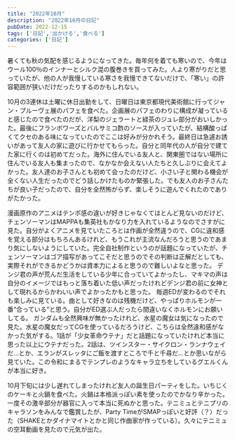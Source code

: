 ```yaml
---
title: "2022年10月"
description: "2022年10月の日記"
pubDate: 2022-12-15
tags: ['日記','出かける','食べる']
categories: ['日記']
---
```


暑くても秋の気配を感じるようになってきた。毎年何を着ても寒いので、今年はウール100％のインナーとシルク混の腹巻きを買ってみた。人より寒がりだと思っていたが、他の人が我慢している寒さを我慢できてないだけで、「寒い」の許容範囲が狭いだけだったりするのかもしれない。

10月の3連休は土曜に休日出勤をして、日曜日は東京都現代美術館に行ってジャン・プルーヴェ展のパフェを食べた。企画展のパフェのわりに構成が凝っていると感じたので食べたのだが、洋梨のジェラートと緑茶のジュレ部分がおいしかった。最後にフランボワーズとバルサミコ酢のソースが入っていたが、結構酸っぱくてクセのある味になっていたのでここは好みが分かれそう。最終日は急遽お誘いがあって友人の家に遊びに行かせてもらった。自分と同年代の人が自分で建てた家に行くのは初めてだった。海外に住んでいる友人と、関東圏ではない場所に住んでいる友人も集まったので、なかなか会えない人たちと久しぶりに会えてよかった。友人達のお子さんとも初めて会ったのだけど、小さい子と関わる機会が全くない人生だったのでどう話しかけたものか緊張した。でも友人のお子さんたちが良い子だったので、自分を全然怖がらず、楽しそうに遊んでくれたのでありがたかった。

漫画原作のアニメはテンポ感の違いが好きじゃなくてほとんど見ないのだけど、チェンソーマンはMAPPAも集英社もかなり力を入れているようなのでさすがに見た。自分がよくアニメを見ていたころとは作画が全然違うので、CGに違和感を覚える部分はもちろんあるけれど、もうこれが主流なんだろうと思うのであまり気にしないようにしていた。完全自社制作というのが話題になっていたが、チェンソーマンはゴア描写があってこそだと思うのでその判断は正解だとしても、実際それができるかどうかは資本力によると思うので難しいよなと思った。
デンジ君の声が荒んだ生活をしている少年に合っていてよかったし、マキマの声は自分のイメージではもっと落ち着いた低い声だったけれどデンジ君の前に女神として現れるからかわいい声でよかったかもと思った。
毎週EDが変わるのでそれも楽しみに見ている。曲として好きなのは残機だけど、やっぱりホルモンが一番“合っている”と思う。自分がED選ぶ人だったら間違いなくホルモンにお願いしてる。
ガンダムも全然興味が無かったけれど、水星の魔女は気になったので見た。水星の魔女だってCGを使っているだろうけど、こちらは全然違和感がなかった気がする。1話が「少女革命ウテナ」だと話題になっていたけれど本当に思った以上にウテナだった。2話は、ツインスター・サイクロン・ランナウェイだ…とか、エランがスレッタにご飯を渡すところで千と千尋だ…とか思いながら見ていた。この令和にまるでテンプレのようなキャラ立ちをしているグエルくんが本当に好き。

10月下旬には少し遅れてしまったけれど友人の誕生日パーティをした。いちじくのケーキと火鍋を食べた。火鍋は本格派っぽい素を使ったのでかなり辛かった。一度その激辛部分が器官に入って本当に死ぬかと思った。テニミュとテニプリのキャラソンをみんなで鑑賞したが、Party TimeがSMAPっぽいと好評（？）だった（SHAKEとかダイナマイトとかと同じ作曲家が作っている）。久々にテニミュの空耳動画を見たので元気が出た。